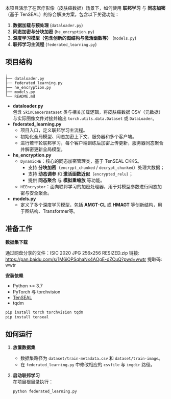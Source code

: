 本项目演示了在医疗影像（皮肤癌数据）场景下，如何使用 **联邦学习** 与 **同态加密**（基于 TenSEAL）的综合解决方案，包含以下关键功能：

1. **数据加载与预处理** (`dataloader.py`)
2. **同态加密与分块加密** (`he_encryption.py`)
3. **深度学习模型（包含创新的图结构与激活函数等）** (`models.py`)
4. **联邦学习主流程** (`federated_learning.py`)

## 项目结构

```
.
├── dataloader.py
├── federated_learning.py
├── he_encryption.py
├── models.py
└── README.md
```

- **dataloader.py**  
  包含 `SkinCancerDataset` 类与相关加载逻辑，将皮肤癌数据 CSV（元数据）与实际图像文件对接并输出 `torch.utils.data.Dataset` 或 `DataLoader`。
- **federated_learning.py**  
  - 项目入口，定义联邦学习主流程。  
  - 初始化全局模型、同态加密上下文、服务器和多个客户端。  
  - 进行若干轮联邦学习，每个客户端训练后加密上传更新，服务器同态聚合并解密更新全局模型。
- **he_encryption.py**  
  - `DynamicHE`：核心的同态加密管理类，基于 TenSEAL CKKS。  
    - 支持 **分块加密**（`encrypt_chunked` / `decrypt_chunked`）处理大数据；  
    - 支持 **动态调参** 和 **激活函数近似**（`encrypted_relu`）；  
    - 提供 **同态聚合** 与 **模拟重缩放** 等功能。  
  - `HEEncryptor`：面向联邦学习的加密处理器，用于对模型参数进行同态加密与安全聚合。
- **models.py**  
  - 定义了多个深度学习模型，包括 **AMGT-CL** 或 **HMAGT** 等创新结构，用于图结构、Transformer等。  

## 准备工作

**数据集下载**

通过网盘分享的文件：ISIC 2020 JPG 256x256 RESIZED.zip
链接: https://pan.baidu.com/s/1M6iOPSqhaNx4AOgE-dZCuQ?pwd=wwtr 提取码: wwtr 


**安装依赖**  

- Python >= 3.7  
- PyTorch 与 torchvision  
- [TenSEAL](https://github.com/OpenMined/TenSEAL)  
- tqdm

```bash
pip install torch torchvision tqdm
pip install tenseal
```

## 如何运行

1. **放置数据集**  

   - 数据集路径为 `dataset/train-metadata.csv` 和 `dataset/train-image`。  
   - 在 `federated_learning.py` 中修改相应的 `csvfile` 与 `imgdir` 路径。

2. **启动联邦学习**  
   在项目根目录执行：

   ```bash
   python federated_learning.py
   ```


